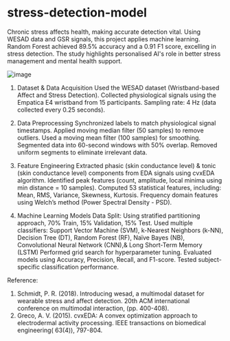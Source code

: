 # stress-detection-model
Chronic stress affects health, making accurate detection vital. Using WESAD data and GSR signals, this project applies machine learning. Random Forest achieved 89.5% accuracy and a 0.91 F1 score, excelling in stress detection. The study highlights personalised AI's role in better stress management and mental health support.

![image](https://github.com/user-attachments/assets/26bf1565-89df-4c8b-a446-ac795e4fd234)

1. Dataset & Data Acquisition
Used the WESAD dataset (Wristband-based Affect and Stress Detection).
Collected physiological signals using the Empatica E4 wristband from 15 participants.
Sampling rate: 4 Hz (data collected every 0.25 seconds).

3. Data Preprocessing
Synchronized labels to match physiological signal timestamps.
Applied moving median filter (50 samples) to remove outliers.
Used a moving mean filter (100 samples) for smoothing.
Segmented data into 60-second windows with 50% overlap.
Removed uniform segments to eliminate irrelevant data.

5. Feature Engineering
Extracted phasic (skin conductance level) & tonic (skin conductance level) components from EDA signals using cvxEDA algorithm.
Identified peak features (count, amplitude, local minima using min distance = 10 samples).
Computed 53 statistical features, including: Mean, RMS, Variance, Skewness, Kurtosis.
Frequency domain features using Welch’s method (Power Spectral Density - PSD).

7. Machine Learning Models
Data Split: Using stratified partitioning approach, 70% Train, 15% Validation, 15% Test.
Used multiple classifiers: Support Vector Machine (SVM), k-Nearest Neighbors (k-NN), Decision Tree (DT), Random Forest (RF), Naïve Bayes (NB), Convolutional Neural Network (CNN),& Long Short-Term Memory (LSTM)
Performed grid search for hyperparameter tuning.
Evaluated models using Accuracy, Precision, Recall, and F1-score.
Tested subject-specific classification performance.

Reference:
1. Schmidt, P. R. (2018). Introducing wesad, a multimodal dataset for wearable stress and affect detection. 20th ACM international conference on multimodal interaction, (pp. 400-408).
2. Greco, A. V. (2015). cvxEDA: A convex optimization approach to electrodermal activity processing. IEEE transactions on biomedical engineering( 63(4)), 797-804.
